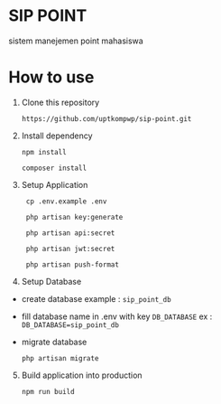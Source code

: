 # SIP POINT

sistem manejemen point mahasiswa

# How to use
1. Clone this repository
     ```
     https://github.com/uptkompwp/sip-point.git
     ```
2. Install dependency
   
   ```
   npm install
   ```
   ```
   composer install
   ```
3. Setup Application     
   ```
    cp .env.example .env
   ```
   ```
    php artisan key:generate
   ```
   ```
    php artisan api:secret
   ```
   ```
    php artisan jwt:secret
   ```
   ```
    php artisan push-format
   ```
4. Setup Database
- create database example : `` sip_point_db ``
- fill database name in .env  with key ``DB_DATABASE`` ex :`` DB_DATABASE=sip_point_db``
- migrate database
  
    ```
    php artisan migrate
    ```
5. Build application into production

    ```
    npm run build
    ```
